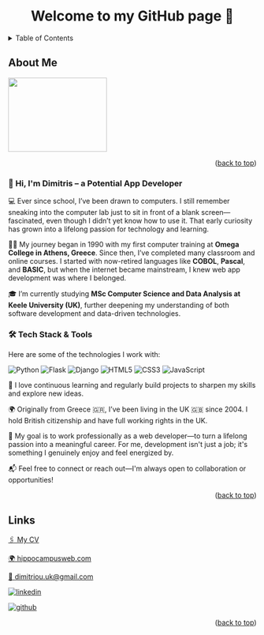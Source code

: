 <!-- TOP OF THE PAGE LINK -->
<a name="top"></a>

<!-- MAIN HEADER -->
<h1 align="center">
  Welcome to my GitHub page 👋
</h1>

<!-- TABLE OF CONTENTS -->
<details>
  <summary>Table of Contents</summary>
  <ul>
    <li><a href="#about-me">About Me</a></li>
    <li><a href="#find-me">Find Me</a></li>
    <li><a href="#links">Links</a></li>
  </ol>
</details>

<!-- ABOUT ME -->
## About Me

<picture>
  <source media="(prefers-color-scheme: dark)" srcset="profile-image.jpeg">
  <source media="(prefers-color-scheme: light)" srcset="profile-image.jpeg">
  <img src="profile-image.jpeg" width="200" height="150">
</picture>

<p align="right">(<a href="#top">back to top</a>)</p>

### 👋 Hi, I'm Dimitris – a Potential App Developer
  
💻 Ever since school, I’ve been drawn to computers. I still remember sneaking into the computer lab just to sit in front of a blank screen—fascinated, even though I didn’t yet know how to use it. That early curiosity has grown into a lifelong passion for technology and learning.

👨‍🎓 My journey began in 1990 with my first computer training at **Omega College in Athens, Greece**. Since then, I’ve completed many classroom and online courses. I started with now-retired languages like **COBOL**, **Pascal**, and **BASIC**, but when the internet became mainstream, I knew web app development was where I belonged.

🎓 I’m currently studying **MSc Computer Science and Data Analysis at Keele University (UK)**, further deepening my understanding of both software development and data-driven technologies.

### 🛠️ Tech Stack & Tools
Here are some of the technologies I work with:

<p align="left"> <img src="https://img.shields.io/badge/Python-3776AB?style=for-the-badge&logo=python&logoColor=white" alt="Python"/> <img src="https://img.shields.io/badge/Flask-000000?style=for-the-badge&logo=flask&logoColor=white" alt="Flask"/> <img src="https://img.shields.io/badge/Django-092E20?style=for-the-badge&logo=django&logoColor=white" alt="Django"/> <img src="https://img.shields.io/badge/HTML5-E34F26?style=for-the-badge&logo=html5&logoColor=white" alt="HTML5"/> <img src="https://img.shields.io/badge/CSS3-1572B6?style=for-the-badge&logo=css3&logoColor=white" alt="CSS3"/> <img src="https://img.shields.io/badge/JavaScript-F7DF1E?style=for-the-badge&logo=javascript&logoColor=black" alt="JavaScript"/> </p>

🌱 I love continuous learning and regularly build projects to sharpen my skills and explore new ideas.

🌍 Originally from Greece 🇬🇷, I’ve been living in the UK 🇬🇧 since 2004. I hold British citizenship and have full working rights in the UK.

🎯 My goal is to work professionally as a web developer—to turn a lifelong passion into a meaningful career. For me, development isn't just a job; it's something I genuinely enjoy and feel energized by.

📬 Feel free to connect or reach out—I'm always open to collaboration or opportunities!

<p align="right">(<a href="#top">back to top</a>)</p>

<!-- FIND ME -->
## Links

[🖇️ My CV](https://github.com/Aeolos71/Aeolos71/blob/main/web-dev-CV.pdf)

[🌍 hippocampusweb.com](https://hippocampusweb.com/)

[📧 dimitriou.uk@gmail.com](mailto:dimitriou.uk@gmail.com)

[<img src="https://img.shields.io/badge/LinkedIn-0077B5?style=for-the-badge&logo=linkedin&logoColor=white" alt="linkedin">](https://www.linkedin.com/in/dimitrios-dimitriou-638133146/)

[<img src="https://img.shields.io/badge/GitHub-100000?style=for-the-badge&logo=github&logoColor=white" alt="github">](https://github.com/Aeolos71)

<p align="right">(<a href="#top">back to top</a>)</p>
